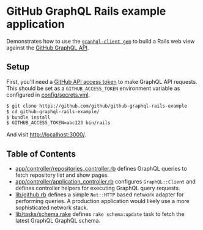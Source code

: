 # GitHub GraphQL Rails example application

Demonstrates how to use the [`graphql-client gem`](http://github.com/github/graphql-client) to build a Rails web view against the [GitHub GraphQL API](https://developer.github.com/).

## Setup

First, you'll need a [GitHub API access token](https://help.github.com/articles/creating-an-access-token-for-command-line-use) to make GraphQL API requests. This should be set as a `GITHUB_ACCESS_TOKEN` environment variable as configured in [config/secrets.yml](https://github.com/github/github-graphql-rails-example/blob/master/config/secrets.yml).

``` sh
$ git clone https://github.com/github/github-graphql-rails-example
$ cd github-graphql-rails-example/
$ bundle install
$ GITHUB_ACCESS_TOKEN=abc123 bin/rails
```

And visit [http://localhost:3000/](http://localhost:3000/).

## Table of Contents

* [app/controller/repositories_controller.rb](https://github.com/github/github-graphql-rails-example/blob/master/app/controllers/repositories_controller.rb) defines GraphQL queries to fetch repository list and show pages.
* [app/controller/application_controller.rb](https://github.com/github/github-graphql-rails-example/blob/master/app/controllers/application_controller.rb) configures `GraphQL::Client` and defines controller helpers for executing GraphQL query requests.
* [lib/github.rb](https://github.com/github/github-graphql-rails-example/blob/master/lib/github.rb) defines a simple `Net::HTTP` based network adapter for performing queries. A production application would likely use a more sophisticated network stack.
* [lib/tasks/schema.rake](https://github.com/github/github-graphql-rails-example/blob/master/lib/tasks/schema.rake) defines `rake schema:update` task to fetch the latest GraphQL GraphQL schema.
